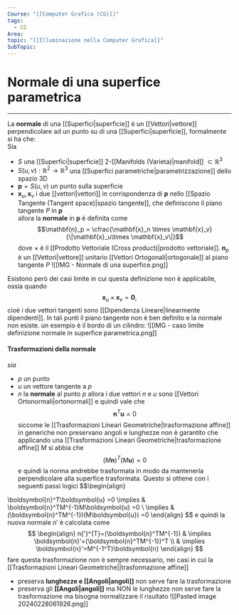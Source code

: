 ```yaml
---
Course: "[[Computer Grafica (CG)]]"
tags:
  - CG
Area: 
topic: "[[Illuminazione nella Computer Grafica]]"
SubTopic:
---
```


# Normale di una superfice parametrica
---
La **normale** di una [[Superfici|superficie]] è un [[Vettori|vettore]] perpendicolare ad un punto su di una [[Superfici|superficie]], formalmente si ha che:  
Sia  
- $S$ una [[Superfici|superficie]] 2-[[Manifolds (Varieta)|manifold]] $\subset \mathbb{R}^3$  
- $S(u,v): \mathbb{R}^2 \to \mathbb{R}^3$ una [[Superfici parametriche|parametrizzazione]] dello spazio 3D  
- $\mathbf{p} = S(u,v)$ un punto sulla superficie  
- $\mathbf{x}_u, \mathbf{x}_v$ i due [[vettori|vettori]] in corrispondenza di $\mathbf{p}$ nello [[Spazio Tangente (Tangent space)|spazio tangente]], che definiscono il piano tangente $P$ in $\mathbf{p}$  
allora la __normale__ in $\mathbf{p}$ è definita come $$\mathbf{n}_p = \cfrac{\mathbf{x}_n \times \mathbf{x}_v}{\|\mathbf{x}_u\times \mathbf{x}_v\|}$$ dove $\times$ è il [[Prodotto Vettoriale (Cross product)|prodotto vettoriale]].  $\mathbf{n}_p$ è un [[Vettori|vettore]] unitario [[Vettori Ortogonali|ortogonale]] al piano tangente $P$
![[IMG - Normale di una superfice.png]]

Esistono però dei casi limite in cui questa definizione non è applicabile, ossia quando  $$
\mathbf{x}_u \times \mathbf{x}_v = \mathbf{0},
$$cioè i due vettori tangenti sono [[Dipendenza Lineare|linearmente dipendenti]]. In tali punti il piano tangente non è ben definito e la normale non esiste. 
un esempio è il bordo di un cilindro:
![[IMG - caso limite definizione normale in superfice parametrica.png]]











#### Trasformazioni della normale
_sia_
- $p$ un punto
- $u$ un vettore tangente a $p$
- $n$ la __normale__ al punto $p$
allora i due vettori $n$ e $u$ sono [[Vettori Ortonormali|ortonormali]] e quindi vale che $$\boldsymbol{n}^T\boldsymbol{u}=0$$
siccome le  [[Trasformazioni Lineari Geometriche|trasformazione affine]]  in generiche non preservano angoli e lunghezze non è garantito che applicando una [[Trasformazioni Lineari Geometriche|trasformazione affine]] $M$  si abbia che $$(M\boldsymbol{n})^T(M\boldsymbol{u})=0$$e quindi la norma andrebbe trasformata in modo da mantenerla perpendicolare alla superfice trasformata. Questo si ottiene con i seguenti passi logici $$\begin{align}

\boldsymbol{n}^T\boldsymbol{u}  =0 \implies &   \boldsymbol{n}^TM^{-1}M\boldsymbol{u}  =0 \\
\implies  &  (\boldsymbol{n}^TM^{-1})(M\boldsymbol{u})  =0
\end{align}
$$ e quindi la nuova normale $n'$ è calcolata come $$
\begin{align}
n{'}^{T}=(\boldsymbol{n}^TM^{-1})  &  \implies \boldsymbol{n}'=(\boldsymbol{n}^TM^{-1})^T \\
 & \implies \boldsymbol{n}'=M^{-1^T}\boldsymbol{n}
\end{align}
$$fare questa trasformazione  non è sempre necessario, nei casi in cui la [[Trasformazioni Lineari Geometriche||trasformazione affine]] 
- preserva __lunghezze e [[Angoli|angoli]]__ non serve fare la trasformazione
- preserva gli __[[Angoli|angoli]]__ ma NON le lunghezze non serve fare la trasformazione ma bisogna normalizzare il risultato
![[Pasted image 20240228061926.png]]

